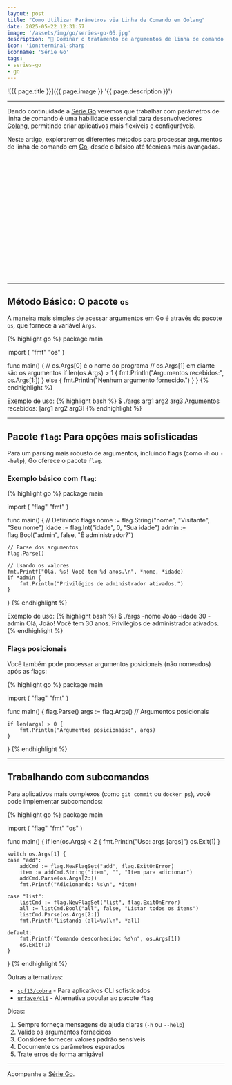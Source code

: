 ```yaml
---
layout: post
title: "Como Utilizar Parâmetros via Linha de Comando em Golang"
date: 2025-05-22 12:31:57
image: '/assets/img/go/series-go-05.jpg'
description: "🚀 Dominar o tratamento de argumentos de linha de comando em Go permite criar aplicativos mais poderosos e flexíveis."
icon: 'ion:terminal-sharp'
iconname: 'Série Go'
tags:
- series-go
- go
---
```


![{{ page.title }}]({{ page.image }} '{{ page.description }}')

---

Dando continuidade a [Série Go](https://terminalroot.com.br/tags#series-go) veremos que trabalhar com parâmetros de linha de comando é uma habilidade essencial para desenvolvedores [Golang](https://terminalroot.com.br/tags#go), permitindo criar aplicativos mais flexíveis e configuráveis. 

Neste artigo, exploraremos diferentes métodos para processar argumentos de linha de comando em [Go](https://terminalroot.com.br/tags#go), desde o básico até técnicas mais avançadas.


<!-- SQUARE - GAMES ROOT -->
<script async src="//pagead2.googlesyndication.com/pagead/js/adsbygoogle.js"></script>
<ins class="adsbygoogle"
style="display:inline-block;width:336px;height:280px"
data-ad-client="ca-pub-2838251107855362"
data-ad-slot="5351066970"></ins>
<script>
(adsbygoogle = window.adsbygoogle || []).push({});
</script>

---

## Método Básico: O pacote `os`
A maneira mais simples de acessar argumentos em Go é através do pacote `os`, que fornece a variável `Args`.

{% highlight go %}
package main

import (
    "fmt"
    "os"
)

func main() {
    // os.Args[0] é o nome do programa
    // os.Args[1] em diante são os argumentos
    if len(os.Args) > 1 {
        fmt.Println("Argumentos recebidos:", os.Args[1:])
    } else {
        fmt.Println("Nenhum argumento fornecido.")
    }
}
{% endhighlight %}

Exemplo de uso:
{% highlight bash %}
$ ./args arg1 arg2 arg3
Argumentos recebidos: [arg1 arg2 arg3]
{% endhighlight %}

---

## Pacote `flag`: Para opções mais sofisticadas
Para um parsing mais robusto de argumentos, incluindo flags (como `-h` ou `--help`), Go oferece o pacote `flag`.

### Exemplo básico com `flag`:

{% highlight go %}
package main

import (
    "flag"
    "fmt"
)

func main() {
    // Definindo flags
    nome := flag.String("nome", "Visitante", "Seu nome")
    idade := flag.Int("idade", 0, "Sua idade")
    admin := flag.Bool("admin", false, "É administrador?")

    // Parse dos argumentos
    flag.Parse()

    // Usando os valores
    fmt.Printf("Olá, %s! Você tem %d anos.\n", *nome, *idade)
    if *admin {
        fmt.Println("Privilégios de administrador ativados.")
    }
}
{% endhighlight %}

Exemplo de uso:
{% highlight bash %}
$ ./args -nome João -idade 30 -admin
Olá, João! Você tem 30 anos.
Privilégios de administrador ativados.
{% endhighlight %}

### Flags posicionais
Você também pode processar argumentos posicionais (não nomeados) após as flags:

{% highlight go %}
package main

import (
    "flag"
    "fmt"
)

func main() {
    flag.Parse()
    args := flag.Args() // Argumentos posicionais
    
    if len(args) > 0 {
        fmt.Println("Argumentos posicionais:", args)
    }
}
{% endhighlight %}

---

## Trabalhando com subcomandos
Para aplicativos mais complexos (como `git commit` ou `docker ps`), você pode implementar subcomandos:

{% highlight go %}
package main

import (
    "flag"
    "fmt"
    "os"
)

func main() {
    if len(os.Args) < 2 {
        fmt.Println("Uso: args <comando> [args]")
        os.Exit(1)
    }

    switch os.Args[1] {
    case "add":
        addCmd := flag.NewFlagSet("add", flag.ExitOnError)
        item := addCmd.String("item", "", "Item para adicionar")
        addCmd.Parse(os.Args[2:])
        fmt.Printf("Adicionando: %s\n", *item)
        
    case "list":
        listCmd := flag.NewFlagSet("list", flag.ExitOnError)
        all := listCmd.Bool("all", false, "Listar todos os itens")
        listCmd.Parse(os.Args[2:])
        fmt.Printf("Listando (all=%v)\n", *all)
        
    default:
        fmt.Printf("Comando desconhecido: %s\n", os.Args[1])
        os.Exit(1)
    }
}
{% endhighlight %}

Outras alternativas:
- [`spf13/cobra`](https://github.com/spf13/cobra) - Para aplicativos CLI sofisticados
- [`urfave/cli`](https://github.com/urfave/cli) - Alternativa popular ao pacote `flag`

Dicas:
1. Sempre forneça mensagens de ajuda claras (`-h` ou `--help`)
2. Valide os argumentos fornecidos
3. Considere fornecer valores padrão sensíveis
4. Documente os parâmetros esperados
5. Trate erros de forma amigável

---

Acompanhe a [Série Go](https://terminalroot.com.br/tags#series-go).

